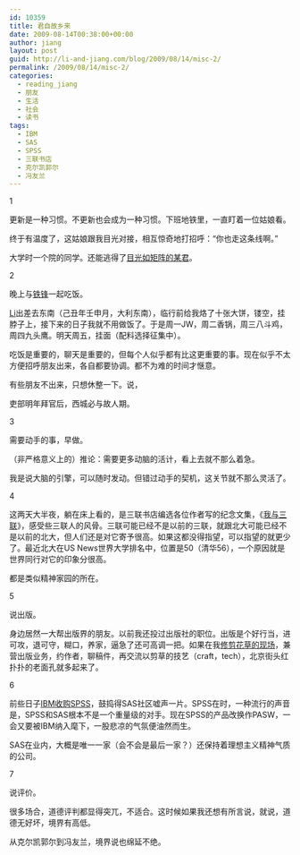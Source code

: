 ```yaml
---
id: 10359
title: 君自故乡来
date: 2009-08-14T00:38:00+00:00
author: jiang
layout: post
guid: http://li-and-jiang.com/blog/2009/08/14/misc-2/
permalink: /2009/08/14/misc-2/
categories:
  - reading_jiang
  - 朋友
  - 生活
  - 社会
  - 读书
tags:
  - IBM
  - SAS
  - SPSS
  - 三联书店
  - 克尔凯郭尔
  - 冯友兰
---
```

1

更新是一种习惯。不更新也会成为一种习惯。下班地铁里，一直盯着一位姑娘看。

终于有温度了，这姑娘跟我目光对接，相互惊奇地打招呼：“你也走这条线啊。”

大学时一个院的同学。还能逃得了<a href="http://li-and-jiang.com/blog/2008/05/27/%e9%82%82%e9%80%85%e7%9b%b8%e9%80%a2/" target="_blank">目光如矩阵的某君</a>。

2

晚上与<a href="http://joylite.spaces.live.com/" target="_blank">铁锋</a>一起吃饭。

<a href="http://li-and-jiang.com/blog/author/li/" target="_blank">Li</a>出差去东南（己丑年壬申月，大利东南），临行前给我烙了十张大饼，镂空，挂脖子上，接下来的日子我就不用做饭了。于是周一JW，周二香锅，周三八斗鸡，周四九头鹰。明天周五，挂面（配料选择征集中）。

吃饭是重要的，聊天是重要的，但每个人似乎都有比这更重要的事。现在似乎不太方便招呼朋友出来，各自都要协调。都不为难的时间才惬意。

有些朋友不出来，只想休整一下。说，

吏部明年拜官后，西城必与故人期。

3

需要动手的事，早做。

（非严格意义上的）推论：需要更多动脑的活计，看上去就不那么着急。

我是说大脑的引擎，可以随时发动。但错过动手的契机，这关节就不那么灵活了。

4

这两天大半夜，躺在床上看的，是三联书店编选各位作者写的纪念文集，《<a href="http://www.douban.com/subject/3274550/" target="_blank">我与三联</a>》，感受些三联人的风骨。三联可能已经不是以前的三联，就跟北大可能已经不是以前的北大，但人们还是对它寄予很高。如果这都没得指望，可以指望的就更少了。最近北大在US News世界大学排名中，位置是50（清华56），一个原因就是世界同行对它的印象分很高。

都是类似精神家园的所在。

5

说出版。

身边居然一大帮出版界的朋友。以前我还投过出版社的职位。出版是个好行当，进可攻，退可守，糊口，养家，逼急了还可高调一把。如果在我<a href="http://li-and-jiang.com/blog/2009/02/13/%e6%a2%a6%e6%83%b3%e4%b8%80%e7%a7%8d/" target="_blank">修剪花草的现场</a>，兼营出版业务，约作者，聊稿件，再交流以剪草的技艺（craft，tech），北京街头红扑扑的老面孔就多起来了。

6

前些日子<a href="http://www.spss.com/ibm-announce/" target="_blank">IBM收购SPSS</a>，鼓捣得SAS社区嘘声一片。SPSS在时，一种流行的声音是，SPSS和SAS根本不是一个重量级的对手。现在SPSS的产品改换作PASW，一会又要被IBM纳入麾下，一股悲凉的气氛便油然而生。

SAS在业内，大概是唯一一家（会不会是最后一家？）还保持着理想主义精神气质的公司。

7

说评价。

很多场合，道德评判都显得突兀，不适合。这时候如果我还想有所言说，就说，道德无好坏，境界有高低。

从克尔凯郭尔到冯友兰，境界说也绵延不绝。